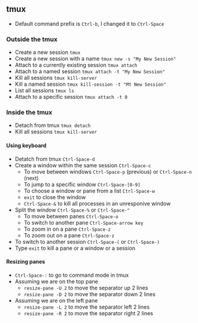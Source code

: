 ## tmux
* Default command prefix is `Ctrl-b`, I changed it to `Ctrl-Space`

### Outside the tmux
* Create a new session `tmux`
* Create a new session with a name `tmux new -s "My New Session"`
* Attach to a currently existing session `tmux attach`
* Attach to a named session `tmux attach -t "My New Session"`
* Kill all sessions `tmux kill-server`
* Kill a named session `tmux kill-session -t "Mt New Session"`
* List all sessions `tmux ls`
* Attach to a specific session `tmux attach -t 0`

### Inside the tmux
* Detach from tmux `tmux detach`
* Kill all sessions `tmux kill-server`

#### Using keyboard
* Detatch from tmux `Ctrl-Space-d`
* Create a window within the same session `Ctrl-Space-c`
  * To move between windows `Ctrl-Space-p` (previous) or `Ctrl-Space-n` (next)
  * To jump to a specific window `Ctrl-Space-[0-9]`
  * To choose a window or pane from a list `Ctrl-Space-w`
  * `exit` to close the window
  * `Ctrl-Space-&` to kill all processes in an unresponive window
* Split the window `Ctrl-Space-%` or `Ctrl-Space-"`
  * To move between panes `Ctrl-Space-o`
  * To switch to another pane `Ctrl-Space-arrow key`
  * To zoom in on a pane `Ctrl-Space-z`
  * To zoom out on a pane `Ctrl-Space-z`
* To switch to another session `Ctrl-Space-(` or `Ctrl-Space-)`
* Type `exit` to kill a pane or a window or a session

#### Resizing panes
* `Ctrl-Space-:` to go to command mode in tmux
* Assuming we are on the top pane
    * `resize-pane -U 2` to move the separator up 2 lines
    * `resize-pane -D 2` to move the separator down 2 lines
* Assuming we are on the left pane
    * `resize-pane -L 2` to move the separator left 2 lines
    * `resize-pane -R 2` to move the separator right 2 lines



